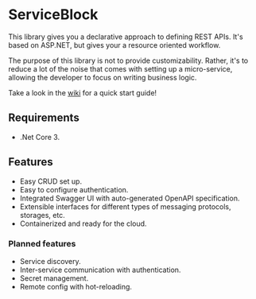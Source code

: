 # ServiceBlock

This library gives you a declarative approach to defining REST APIs. It's based on ASP.NET, but gives your a resource oriented workflow.

The purpose of this library is not to provide customizability.
Rather, it's to reduce a lot of the noise that comes with setting up a micro-service, allowing the developer to focus on writing business logic.

Take a look in the [wiki](https://github.com/TheSimpleZ/ServiceBlock/wiki) for a quick start guide!

## Requirements

-   .Net Core 3.

## Features

-   Easy CRUD set up.
-   Easy to configure authentication.
-   Integrated Swagger UI with auto-generated OpenAPI specification.
-   Extensible interfaces for different types of messaging protocols, storages, etc.
-   Containerized and ready for the cloud.

### Planned features

-   Service discovery.
-   Inter-service communication with authentication.
-   Secret management.
-   Remote config with hot-reloading.
